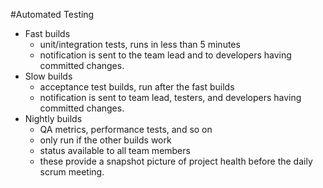 #Automated Testing
* Fast builds 
  * unit/integration tests, runs in less than 5 minutes
  * notification is sent to the team lead and to developers having committed changes.
* Slow builds 
  * acceptance test builds, run after the fast builds 
  * notification is sent to team lead, testers, and developers having committed changes.
* Nightly builds 
  * QA metrics, performance tests, and so on
  * only run if the other builds work
  * status available to all team members
  * these provide a snapshot picture of project health before the daily scrum meeting.
